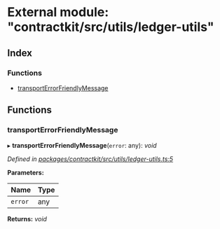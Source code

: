 # External module: "contractkit/src/utils/ledger-utils"

## Index

### Functions

* [transportErrorFriendlyMessage](_contractkit_src_utils_ledger_utils_.md#transporterrorfriendlymessage)

## Functions

###  transportErrorFriendlyMessage

▸ **transportErrorFriendlyMessage**(`error`: any): *void*

*Defined in [packages/contractkit/src/utils/ledger-utils.ts:5](https://github.com/celo-org/celo-monorepo/blob/master/packages/contractkit/src/utils/ledger-utils.ts#L5)*

**Parameters:**

Name | Type |
------ | ------ |
`error` | any |

**Returns:** *void*
